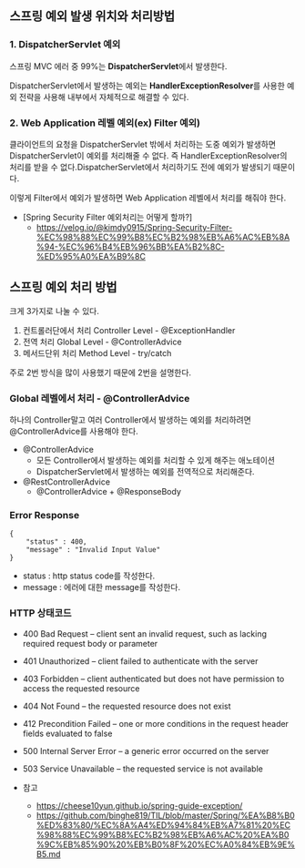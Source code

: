 ## 스프링 예외 발생 위치와 처리방법

### 1. DispatcherServlet 예외

스프링 MVC 에러 중 99%는 **DispatcherServlet**에서 발생한다.

DispatcherServlet에서 발생하는 예외는 **HandlerExceptionResolver**를 사용한 예외 전략을 사용해 내부에서 자체적으로 해결할 수 있다.

### 2. Web Application 레벨 예외(ex) Filter 예외)

클라이언트의 요청을 DispatcherServlet 밖에서 처리하는 도중 예외가 발생하면 DispatcherServlet이 예외를 처리해줄 수 없다. 즉 HandlerExceptionResolver의 처리를 받을 수 없다.DispatcherServlet에서 처리하기도 전에 예외가 발생되기 때문이다.

이렇게 Filter에서 예외가 발생하면 Web Application 레벨에서 처리를 해줘야 한다.

* [Spring Security Filter 예외처리는 어떻게 할까?]
    * https://velog.io/@kimdy0915/Spring-Security-Filter-%EC%98%88%EC%99%B8%EC%B2%98%EB%A6%AC%EB%8A%94-%EC%96%B4%EB%96%BB%EA%B2%8C-%ED%95%A0%EA%B9%8C

## 스프링 예외 처리 방법

크게 3가지로 나눌 수 있다.

1. 컨트롤러단에서 처리 Controller Level - @ExceptionHandler
2. 전역 처리 Global Level - @ControllerAdvice
3. 메서드단위 처리 Method Level - try/catch

주로 2번 방식을 많이 사용했기 때문에 2번을 설명한다.

### Global 레벨에서 처리 - @ControllerAdvice

하나의 Controller말고 여러 Controller에서 발생하는 예외를 처리하려면 @ControllerAdvice를 사용해야 한다.

* @ControllerAdvice
    * 모든 Controller에서 발생하는 예외를 처리할 수 있게 해주는 애노테이션
    * DispatcherServlet에서 발생하는 예외를 전역적으로 처리해준다.
* @RestControllerAdvice
    * @ControllerAdvice + @ResponseBody

### Error Response

```
{
    "status" : 400,
    "message" : "Invalid Input Value"
}
```
* status : http status code를 작성한다.
* message : 에러에 대한 message를 작성한다.

### HTTP 상태코드

* 400 Bad Request – client sent an invalid request, such as lacking required request body or parameter
* 401 Unauthorized – client failed to authenticate with the server
* 403 Forbidden – client authenticated but does not have permission to access the requested resource
* 404 Not Found – the requested resource does not exist
* 412 Precondition Failed – one or more conditions in the request header fields evaluated to false
* 500 Internal Server Error – a generic error occurred on the server
* 503 Service Unavailable – the requested service is not available

* 참고
    * https://cheese10yun.github.io/spring-guide-exception/
    * https://github.com/binghe819/TIL/blob/master/Spring/%EA%B8%B0%ED%83%80/%EC%8A%A4%ED%94%84%EB%A7%81%20%EC%98%88%EC%99%B8%EC%B2%98%EB%A6%AC%20%EA%B0%9C%EB%85%90%20%EB%B0%8F%20%EC%A0%84%EB%9E%B5.md

